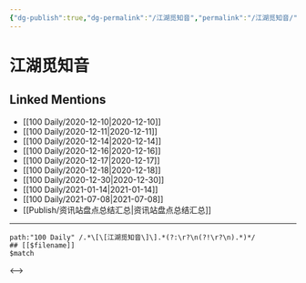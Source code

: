 ```yaml
---
{"dg-publish":true,"dg-permalink":"/江湖觅知音","permalink":"/江湖觅知音/","created":"2023-04-08T17:34:14.000+08:00","updated":"2023-04-08T17:34:14.000+08:00"}
---
```


# 江湖觅知音

## Linked Mentions
- [[100 Daily/2020-12-10\|2020-12-10]]
- [[100 Daily/2020-12-11\|2020-12-11]]
- [[100 Daily/2020-12-14\|2020-12-14]]
- [[100 Daily/2020-12-16\|2020-12-16]]
- [[100 Daily/2020-12-17\|2020-12-17]]
- [[100 Daily/2020-12-18\|2020-12-18]]
- [[100 Daily/2020-12-30\|2020-12-30]]
- [[100 Daily/2021-01-14\|2021-01-14]]
- [[100 Daily/2021-07-08\|2021-07-08]]
- [[Publish/资讯站盘点总结汇总\|资讯站盘点总结汇总]]


---

```expander
path:"100 Daily" /.*\[\[江湖觅知音\]\].*(?:\r?\n(?!\r?\n).*)*/
## [[$filename]]
$match
```

<-->